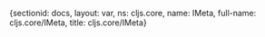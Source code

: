 {sectionid: docs, layout: var, ns: cljs.core, name: IMeta, full-name: cljs.core/IMeta,
  title: cljs.core/IMeta}

